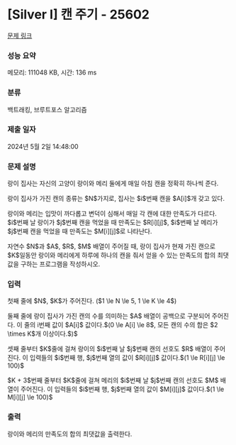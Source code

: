 # [Silver I] 캔 주기 - 25602 

[문제 링크](https://www.acmicpc.net/problem/25602) 

### 성능 요약

메모리: 111048 KB, 시간: 136 ms

### 분류

백트래킹, 브루트포스 알고리즘

### 제출 일자

2024년 5월 2일 14:48:00

### 문제 설명

<p>랑이 집사는 자신의 고양이 랑이와 메리 둘에게 매일 아침 캔을 정확히 하나씩 준다.</p>

<p>랑이 집사가 가진 캔의 종류는 $N$가지로, 집사는 $i$번째 캔을 $A[i]$개 갖고 있다.</p>

<p>랑이와 메리는 입맛이 까다롭고 변덕이 심해서 매일 각 캔에 대한 만족도가 다르다. $i$번째 날 랑이가 $j$번째 캔을 먹었을 때 만족도는 $R[i][j]$, $i$번째 날 메리가 $j$번째 캔을 먹었을 때 만족도는 $M[i][j]$로 나타난다.</p>

<p>자연수 $N$과 $A$, $R$, $M$ 배열이 주어질 때, 랑이 집사가 현재 가진 캔으로 $K$일동안 랑이와 메리에게 하루에 하나의 캔을 줘서 얻을 수 있는 만족도의 합의 최댓값을 구하는 프로그램을 작성하시오.</p>

### 입력 

 <p>첫째 줄에 $N$, $K$가 주어진다. ($1 \le N \le 5, 1 \le K \le 4$)</p>

<p>둘째 줄에 랑이 집사가 가진 캔의 수를 의미하는 $A$ 배열이 공백으로 구분되어 주어진다. 이 줄의 i번째 값이 $A[i]$ 값이다.$(0 \le A[i] \le 8$, 모든 캔의 수의 합은 $2 \times K$개 이상이다.$)$</p>

<p>셋째 줄부터 $K$줄에 걸쳐 랑이의 $i$번째 날 $j$번째 캔의 선호도 $R$ 배열이 주어진다. 이 입력들의 $i$번째 행, $j$번째 열의 값이 $R[i][j]$ 값이다.$(1 \le R[i][j] \le 100)$</p>

<p>$K + 3$번째 줄부터 $K$줄에 걸쳐 메리의 $i$번째 날 $j$번째 캔의 선호도 $M$ 배열이 주어진다. 이 입력들의 $i$번째 행, $j$번째 열의 값이 $M[i][j]$ 값이다.$(1 \le M[i][j] \le 100)$</p>

### 출력 

 <p>랑이와 메리의 만족도의 합의 최댓값을 출력한다.</p>

